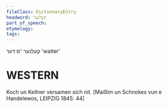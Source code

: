 ```yaml
---
fileClass: DictionaryEntry
headword: קעלנער
part_of_speech: 
etymology: 
tags: 
---
```

קעלנער
־ס
דער
'waiter'

WESTERN
========

Koch un Kellner versamen sich nit. 
[Maißim un Schnokes vun e Handelewos, LEIPZIG 1845: 44]